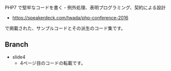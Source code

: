 
PHP7 で堅牢なコードを書く - 例外処理、表明プログラミング、契約による設計
 - https://speakerdeck.com/twada/php-conference-2016
 
で掲載された、サンプルコードとその派生のコード集です。

## Branch
 - slide4
    - 4ページ目のコードの転載です。